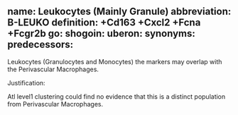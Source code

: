 name: Leukocytes (Mainly Granule)
abbreviation: B-LEUKO
definition: +Cd163 +Cxcl2 +Fcna +Fcgr2b
go:
shogoin: 
uberon:
synonyms:
predecessors:
---

Leukocytes (Granulocytes and Monocytes) the markers may overlap with the Perivascular Macrophages.


Justification:

Atl level1 clustering could find no evidence that this is a distinct population from Perivascular Macrophages.
